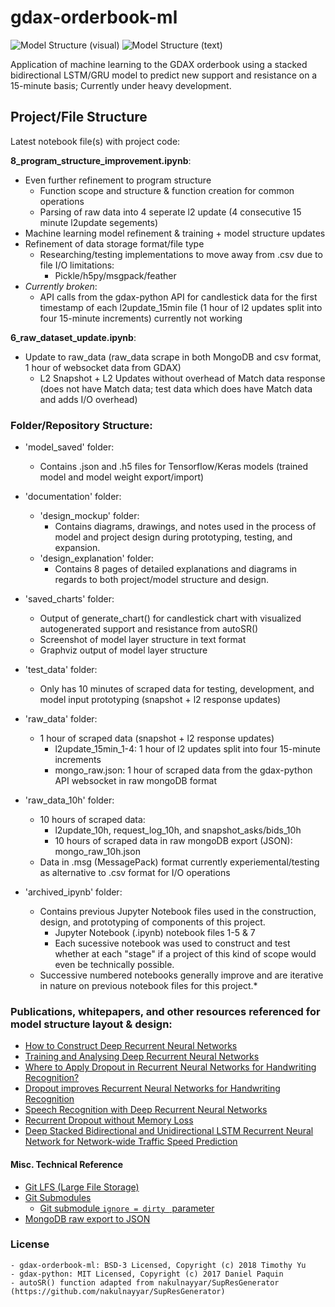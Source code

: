 # gdax-orderbook-ml
![Model Structure (visual)](../documentation/images/model_structure_visual.png)
![Model Structure (text)](../documentation/images/model_structure_text.png)

Application of machine learning to the GDAX orderbook using a stacked bidirectional LSTM/GRU model to predict new support and resistance on a 15-minute basis; Currently under heavy development. 

## Project/File Structure

Latest notebook file(s) with project code:

**8_program_structure_improvement.ipynb**:
- Even further refinement to program structure
    - Function scope and structure & function creation for common operations
    - Parsing of raw data into 4 seperate l2 update (4 consecutive 15 minute l2update segements)
- Machine learning model refinement & training + model structure updates
- Refinement of data storage format/file type 
    - Researching/testing implementations to move away from .csv due to file I/O limitations:
        - Pickle/h5py/msgpack/feather
- *Currently broken*:
    - API calls from the gdax-python API for candlestick data for the first timestamp of each l2update_15min file (1 hour of l2 updates split into four 15-minute increments) currently not working

**6_raw_dataset_update.ipynb**:
- Update to raw_data (raw_data scrape in both MongoDB and csv format, 1 hour of websocket data from GDAX)
    - L2 Snapshot + L2 Updates without overhead of Match data response (does not have Match data; test data  which does have Match data and adds I/O overhead)
        
### Folder/Repository Structure:  

- 'model_saved' folder:
    - Contains .json and .h5 files for Tensorflow/Keras models (trained model and model weight export/import)

- 'documentation' folder: 
    - 'design_mockup' folder: 
        - Contains diagrams, drawings, and notes used in the process of model and project design during prototyping, testing, and expansion.
    - 'design_explanation' folder:
        - Contains 8 pages of detailed explanations and diagrams in regards to both project/model structure and design.

- 'saved_charts' folder:
    - Output of generate_chart() for candlestick chart with visualized autogenerated support and resistance from autoSR()
    - Screenshot of model layer structure in text format
    - Graphviz output of model layer structure

- 'test_data' folder: 
    - Only has 10 minutes of scraped data for testing, development, and model input prototyping (snapshot + l2 response updates)

- 'raw_data' folder: 
    - 1 hour of scraped data (snapshot + l2 response updates)
        - l2update_15min_1-4: 1 hour of l2 updates split into four 15-minute increments
        - mongo_raw.json: 1 hour of scraped data from the gdax-python API websocket in raw mongoDB format
        
- 'raw_data_10h' folder: 
    - 10 hours of scraped data: 
        - l2update_10h, request_log_10h, and snapshot_asks/bids_10h 
        - 10 hours of scraped data in raw mongoDB export (JSON): mongo_raw_10h.json
    - Data in .msg (MessagePack) format currently experiemental/testing as alternative to .csv format for I/O operations

- 'archived_ipynb' folder: 
    - Contains previous Jupyter Notebook files used in the construction, design, and prototyping of components of this project.
        - Jupyter Notebook (.ipynb) notebook files 1-5 & 7
        - Each sucessive notebook was used to construct and test whether at each "stage" if a project of this kind of scope would even be technically possible. 
    - Successive numbered notebooks generally improve and are iterative in nature on previous notebook files for this project.*

### **Publications, whitepapers, and other resources referenced for model structure layout & design:**

- [How to Construct Deep Recurrent Neural Networks](https://arxiv.org/abs/1312.6026)
- [Training and Analysing Deep Recurrent Neural Networks](https://papers.nips.cc/paper/5166-training-and-analysing-deep-recurrent-neural-networks)
- [Where to Apply Dropout in Recurrent Neural Networks for Handwriting Recognition?](https://pdfs.semanticscholar.org/3061/db5aab0b3f6070ea0f19f8e76470e44aefa5.pdf)
- [Dropout improves Recurrent Neural Networks for Handwriting Recognition](https://arxiv.org/pdf/1312.4569.pdf)
- [Speech Recognition with Deep Recurrent Neural Networks](https://arxiv.org/abs/1303.5778)
- [Recurrent Dropout without Memory Loss](https://arxiv.org/abs/1603.05118)
- [Deep Stacked Bidirectional and Unidirectional LSTM Recurrent Neural Network for Network-wide Traffic Speed Prediction](https://arxiv.org/ftp/arxiv/papers/1801/1801.02143.pdf)

#### Misc. Technical Reference
- [Git LFS (Large File Storage)](https://git-lfs.github.com/)
- [Git Submodules](https://blog.github.com/2016-02-01-working-with-submodules/)
    - [Git submodule `ignore = dirty ` parameter](https://stackoverflow.com/questions/41596529/what-is-a-dirty-submodule/41598706?utm_medium=organic&utm_source=google_rich_qa&utm_campaign=google_rich_qa)
- [MongoDB raw export to JSON](https://www.mkyong.com/mongodb/mongodb-import-and-export-example/)

### License 
    - gdax-orderbook-ml: BSD-3 Licensed, Copyright (c) 2018 Timothy Yu
    - gdax-python: MIT Licensed, Copyright (c) 2017 Daniel Paquin 
    - autoSR() function adapted from nakulnayyar/SupResGenerator (https://github.com/nakulnayyar/SupResGenerator)
